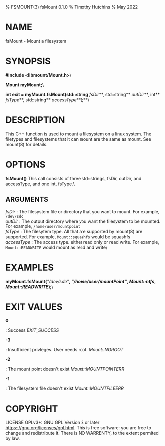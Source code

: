 % FSMOUNT(3) fsMount 0.1.0
% Timothy Hutchins
% May 2022

# NAME
fsMount - Mount a filesystem

# SYNOPSIS
**#include <libmount/Mount.h>**\

**Mount myMount;**\

**int exit = myMount.fsMount(std::string** *fsDir***, std::string** *outDir***, int** *fsType***, std::string** *accessType***);**\

# DESCRIPTION
This C++ function is used to mount a filesystem on a linux system. The filetypes and filesystems that it can mount are the same as mount. See mount(8) for details.

# OPTIONS
**fsMount()** This call consists of three std::strings, fsDir, outDir, and accessType, and one int, fsType.\

## ARGUMENTS

*fsDir*
: The filesystem file or directory that you want to mount. For example, `/dev/sdc`\
*outDir*
: The output directory where you want the filesystem to be mounted. For example, `/home/user/mountpoint`\
*fsType*
: The filesytem type. All that are supported by mount(8) are supported. For example, `Mount::squashfs` would be squashfs\
*accessType*
: The access type. either read only or read write. For example, `Mount::READWRITE` would mount as read and write\

# EXAMPLES
**myMount.fsMount(***"/dev/sde"***, ***"/home/user/mountPoint"***, ***Mount::ntfs***, ***Mount::READWRITE***);**\

# EXIT VALUES
**0**

: Success *EXIT_SUCCESS*

**-3**

: Insufficient privleges. User needs root. *Mount::NOROOT*

**-2**

: The mount point doesn't exist *Mount::MOUNTPOINTERR*

**-1**

: The filesystem file doesn't exist *Mount::MOUNTFILEERR*

# COPYRIGHT

LICENSE GPLv3+: GNU GPL Version 3 or later <https:://gnu.org/licenses/gpl.html>. This is free software: you are free to change and redistribute it. There is NO WARRENTY, to the extent permited by law.